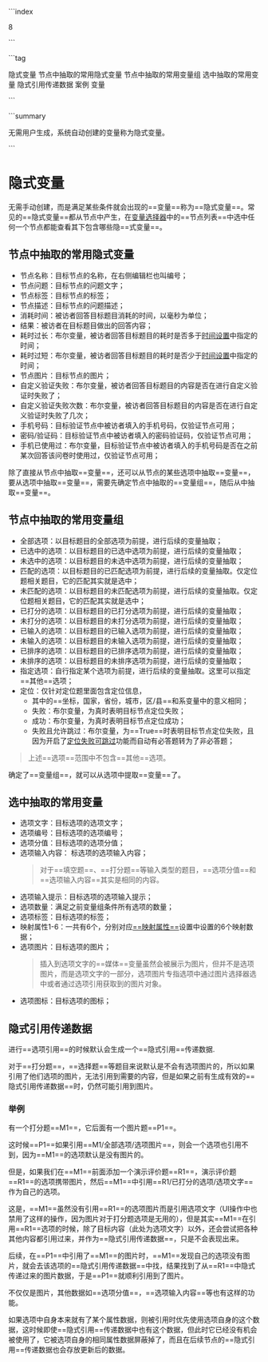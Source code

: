 \```index

8

\```

\```tag

隐式变量 节点中抽取的常用隐式变量 节点中抽取的常用变量组 选中抽取的常用变量 隐式引用传递数据 案例 变量

\```

\```summary

无需用户生成，系统自动创建的变量称为隐式变量。

\```

# 隐式变量

无需手动创建，而是满足某些条件就会出现的==变量==称为==隐式变量==。常见的==隐式变量==都从节点中产生，在[变量选择器](./12useVariable.md#变量选择器)中的==节点列表==中选中任何一个节点都能查看其下包含哪些隐==式变量==。

## 节点中抽取的常用隐式变量

+ 节点名称：目标节点的名称，在右侧编辑栏也叫编号；
+ 节点问题：目标节点的问题文字；
+ 节点标签：目标节点的标签；
+ 节点描述：目标节点的问题描述；
+ 消耗时间：被访者回答目标题目消耗的时间，以毫秒为单位；
+ 结果：被访者在目标题目做出的回答内容；
+ 耗时过长：布尔变量，被访者回答目标题目的耗时是否多于[时间设置](../17advancedFunction/05timeSetting.md)中指定的时间；
+ 耗时过短：布尔变量，被访者回答目标题目的耗时是否少于[时间设置](../17advancedFunction/05timeSetting.md)中指定的时间；
+ 节点图片：目标节点的图片；
+ 自定义验证失败：布尔变量，被访者回答目标题目的内容是否在进行自定义验证时失败了；
+ 自定义验证失败次数：布尔变量，被访者回答目标题目的内容是否在进行自定义验证时失败了几次；
+ 手机号码：目标验证节点中被访者填入的手机号码，仅验证节点可用；
+ 密码/验证码：目标验证节点中被访者填入的密码验证码，仅验证节点可用；
+ 手机已使用过：布尔变量，目标验证节点中被访者填入的手机号码是否在之前某次回答该问卷时使用过，仅验证节点可用；

除了直接从节点中抽取==变量==，还可以从节点的某些选项中抽取==变量==，要从选项中抽取==变量==，需要先确定节点中抽取的==变量组==，随后从中抽取==变量==。

## 节点中抽取的常用变量组

+ 全部选项：以目标题目的全部选项为前提，进行后续的变量抽取；
+ 已选中的选项：以目标题目的已选中选项为前提，进行后续的变量抽取；
+ 未选中的选项：以目标题目的未选中选项为前提，进行后续的变量抽取；
+ 匹配的选项：以目标题目的已匹配选项为前提，进行后续的变量抽取。仅定位题相关题目，它的匹配其实就是选中；
+ 未匹配的选项：以目标题目的未匹配选项为前提，进行后续的变量抽取。仅定位题相关题目，它的匹配其实就是选中；
+ 已打分的选项：以目标题目的已打分选项为前提，进行后续的变量抽取；
+ 未打分的选项：以目标题目的未打分选项为前提，进行后续的变量抽取；
+ 已输入的选项：以目标题目的已输入选项为前提，进行后续的变量抽取；
+ 未输入的选项：以目标题目的未输入选项为前提，进行后续的变量抽取；
+ 已排序的选项：以目标题目的已排序选项为前提，进行后续的变量抽取；
+ 未排序的选项：以目标题目的未排序选项为前提，进行后续的变量抽取；
+ 指定选项：自行指定某个选项为前提，进行后续的变量抽取。这里可以指定==其他==选项；
+ 定位：仅针对定位题里面包含定位信息，
  + 其中的==坐标，国家，省份，城市，区/县==和系变量中的意义相同；
  + 失败：布尔变量，为真时表明目标节点定位失败；
  + 成功：布尔变量，为真时表明目标节点定位成功；
  + 失败且允许跳过：布尔变量，为==True==时表明目标节点定位失败，且因为开启了[定位失败可跳过](../10nodes/questionnaireNodes/14location.md)功能而自动有必答题转为了非必答题；

> 上述==选项==范围中不包含==其他==选项。

确定了==变量组==，就可以从选项中提取==变量==了。

## 选中抽取的常用变量

+ 选项文字：目标选项的选项文字；
+ 选项编号：目标选项的选项编号；
+ 选项分值：目标选项的选项分值；
+ 选项输入内容： 标选项的选项输入内容；
   > 对于==填空题==、==打分题==等输入类型的题目，==选项分值==和==选项输入内容==其实是相同的内容。
+ 选项输入提示：目标选项的选项输入提示；
+ 选项数量：满足之前变量组条件所有选项的数量；
+ 选项标签：目标选项的标签；
+ 映射属性1-6：一共有6个，分别对应[==映射属性==](../11nodeSettings/04optionAdvancedSetting/05propertyMap.md)设置中设置的6个映射数据；
+ 选项图片：目标选项的图片；
  > 插入到选项文字的==媒体==变量虽然会被展示为图片，但并不是选项图片，而是选项文字的一部分，选项图片专指选项中通过图片选择器选中或者通过选项引用获取到的图片对象。
+ 选项图标：目标选项的图标；

## 隐式引用传递数据

进行==选项引用==的时候默认会生成一个==隐式引用==传递数据.

对于==打分题==，==选择题==等题目来说默认是不会有选项图片的，所以如果引用了他们选项的图片，无法引用到需要的内容，但是如果之前有生成有效的==隐式引用传递数据==时，仍然可能引用到图片。

### 举例

有一个打分题==M1==，它后面有一个图片题==P1==。

这时候==P1==如果引用==M1/全部选项/选项图片==，则会一个选项也引用不到，因为==M1==的选项默认是没有图片的。

但是，如果我们在==M1==前面添加一个演示评价题==R1==，演示评价题==R1==的选项携带图片，然后==M1==中引用==R1/已打分的选项/选项文字==作为自己的选项。

这是，==M1==虽然没有引用==R1==的选项图片而是引用选项文字（UI操作中也禁用了这样的操作，因为图片对于打分题选项是无用的），但是其实==M1==在引用==R1==选项的时候，除了目标内容（此处为选项文字）以外，还会尝试把各种其他内容都引用过来，并作为==隐式引用传递数据==，只是不会表现出来。

后续，在==P1==中引用了==M1==的图片时，==M1==发现自己的选项没有图片，就会去该选项的==隐式引用传递数据==中找，结果找到了从==R1==中隐式传递过来的图片数据，于是==P1==就顺利引用到了图片。

不仅仅是图片，其他数据如==选项分值==，==选项输入内容==等也有这样的功能。

如果选项中自身本来就有了某个属性数据，则被引用时优先使用选项自身的这个数据，这时候即使==隐式引用==传递数据中也有这个数据，但此时它已经没有机会被使用了，它被选项自身的相同属性数据屏蔽掉了，而且在后续节点的==隐式引用==传递数据也会存放更新后的数据。
